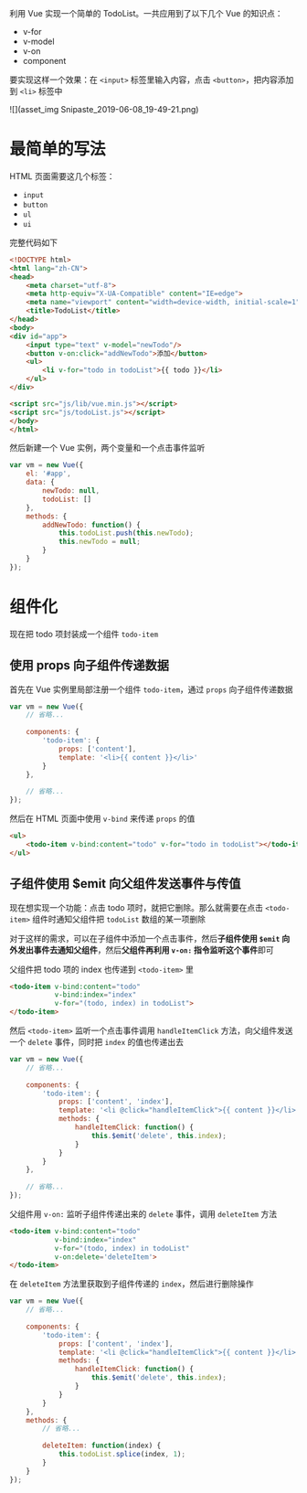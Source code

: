 利用 Vue 实现一个简单的 TodoList。一共应用到了以下几个 Vue 的知识点：

- v-for
- v-model
- v-on
- component

<!-- more -->

要实现这样一个效果：在 `<input>` 标签里输入内容，点击 `<button>`，把内容添加到 `<li>` 标签中

![](asset_img Snipaste_2019-06-08_19-49-21.png)

# 最简单的写法

HTML 页面需要这几个标签：

- `input`
- `button`
- `ul`
- `ui`

完整代码如下

```html
<!DOCTYPE html>
<html lang="zh-CN">
<head>
    <meta charset="utf-8">
    <meta http-equiv="X-UA-Compatible" content="IE=edge">
    <meta name="viewport" content="width=device-width, initial-scale=1">
    <title>TodoList</title>
</head>
<body>
<div id="app">
	<input type="text" v-model="newTodo"/>
	<button v-on:click="addNewTodo">添加</button>
	<ul>
		<li v-for="todo in todoList">{{ todo }}</li>
	</ul>
</div>

<script src="js/lib/vue.min.js"></script>
<script src="js/todoList.js"></script>
</body>
</html>
```

然后新建一个 Vue 实例，两个变量和一个点击事件监听

```javascript
var vm = new Vue({
	el: '#app',
	data: {
		newTodo: null,
		todoList: []
	},
	methods: {
		addNewTodo: function() {
			this.todoList.push(this.newTodo);
			this.newTodo = null;
		}
	}
});
```

# 组件化

现在把 todo 项封装成一个组件 `todo-item`

## 使用 props 向子组件传递数据

首先在 Vue 实例里局部注册一个组件 `todo-item`，通过 `props` 向子组件传递数据

```javascript
var vm = new Vue({
	// 省略...
	
	components: {
		'todo-item': {
			props: ['content'],
			template: '<li>{{ content }}</li>'
		}
	},
	
	// 省略...
});
```

然后在 HTML 页面中使用 `v-bind` 来传递 `props` 的值

```html
<ul>
	<todo-item v-bind:content="todo" v-for="todo in todoList"></todo-item>
</ul>
```

## 子组件使用 $emit 向父组件发送事件与传值

现在想实现一个功能：点击 todo 项时，就把它删除。那么就需要在点击 `<todo-item>` 组件时通知父组件把 `todoList` 数组的某一项删除

对于这样的需求，可以在子组件中添加一个点击事件，然后**子组件使用 `$emit` 向外发出事件去通知父组件**，然后**父组件再利用 `v-on:` 指令监听这个事件**即可

父组件把 todo 项的 index 也传递到 `<todo-item>` 里

```html
<todo-item v-bind:content="todo"
		   v-bind:index="index"
		   v-for="(todo, index) in todoList">
</todo-item>
```

然后 `<todo-item>` 监听一个点击事件调用 `handleItemClick` 方法，向父组件发送一个 `delete` 事件，同时把 `index` 的值也传递出去

```javascript
var vm = new Vue({
	// 省略...
	
	components: {
		'todo-item': {
			props: ['content', 'index'],
			template: '<li @click="handleItemClick">{{ content }}</li>',
			methods: {
				handleItemClick: function() {
					this.$emit('delete', this.index);
				}
			}
		}
	},
	
	// 省略...
});
```

父组件用 `v-on:` 监听子组件传递出来的 `delete` 事件，调用 `deleteItem` 方法

```html
<todo-item v-bind:content="todo"
		   v-bind:index="index"
		   v-for="(todo, index) in todoList" 
		   v-on:delete='deleteItem'>
</todo-item>
```

在 `deleteItem` 方法里获取到子组件传递的 `index`，然后进行删除操作

```javascript
var vm = new Vue({
	// 省略...
	
	components: {
		'todo-item': {
			props: ['content', 'index'],
			template: '<li @click="handleItemClick">{{ content }}</li>',
			methods: {
				handleItemClick: function() {
					this.$emit('delete', this.index);
				}
			}
		}
	},
	methods: {
		// 省略...
		
		deleteItem: function(index) {
			this.todoList.splice(index, 1);
		}
	}
});
```